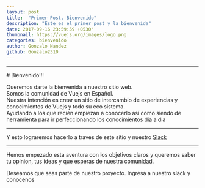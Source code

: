 ```yaml
---
layout: post
title:  "Primer Post. Bienvenido"
description: "Este es el primer post y la bienvenida"
date: 2017-09-16 23:59:59 +0530"
thumbnail: https://vuejs.org/images/logo.png
categories: bienvenido
author: Gonzalo Nandez
github: Gonzalo2310
---
```


<hr>
# Bienvenido!!!

Queremos darte la bienvenida a nuestro sitio web.<br>
Somos la comunidad de Vuejs en Español.<br>
Nuestra intención es crear un sitio de intercambio de experiencias y conocimientos de Vuejs y todo su eco sistema.<br>
Ayudando a los que recién empiezan a conocerlo así como siendo de herramienta para ir perfeccionando los conocimientos dia a dia
<hr>
Y esto lograremos hacerlo a traves de este sitio y nuestro <a href="https://slack.vue-es.org/">Slack</a><br>
<hr>

Hemos empezado esta aventura con los objetivos claros  y queremos saber tu opinion, tus ideas y que esperas de nuestra comunidad.

Deseamos que seas parte de nuestro proyecto. Ingresa a nuestro slack y conocenos


